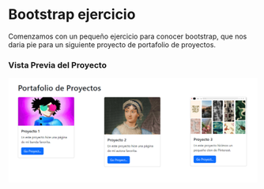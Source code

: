 # Bootstrap ejercicio

Comenzamos con un pequeño ejercicio para conocer bootstrap, que nos daria pie para un siguiente proyecto de portafolio de proyectos.

### Vista Previa del Proyecto

![Demo](Boots_screen.png)
